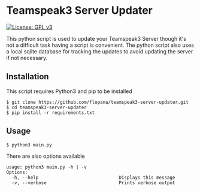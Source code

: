 # Teamspeak3 Server Updater
[![License: GPL v3](https://img.shields.io/badge/License-GPLv3-blue.svg)](https://www.gnu.org/licenses/gpl-3.0)

This python script is used to update your Teamspeak3 Server though it's not a difficult task having a script is convenient.
The python script also uses a local sqlite database for tracking the updates to avoid updating the server if not necessary.

## Installation
This script requires Python3 and pip to be installed
```shell script
$ git clone https://github.com/flopana/teamspeak3-server-updater.git
$ cd teamspeak3-server-updater
$ pip install -r requirements.txt
```

## Usage
```shell script
$ python3 main.py
```

There are also options available
```shell script
usage: python3 main.py -h | -v
Options:
  -h, --help                              Displays this message
  -v, --verbose                           Prints verbose output
```